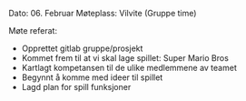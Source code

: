 Dato: 06. Februar
Møteplass: Vilvite (Gruppe time)

Møte referat:
- Opprettet gitlab gruppe/prosjekt
- Kommet frem til at vi skal lage spillet: Super Mario Bros
- Kartlagt kompetansen til de ulike medlemmene av teamet
- Begynnt å komme med ideer til spillet
- Lagd plan for spill funksjoner
